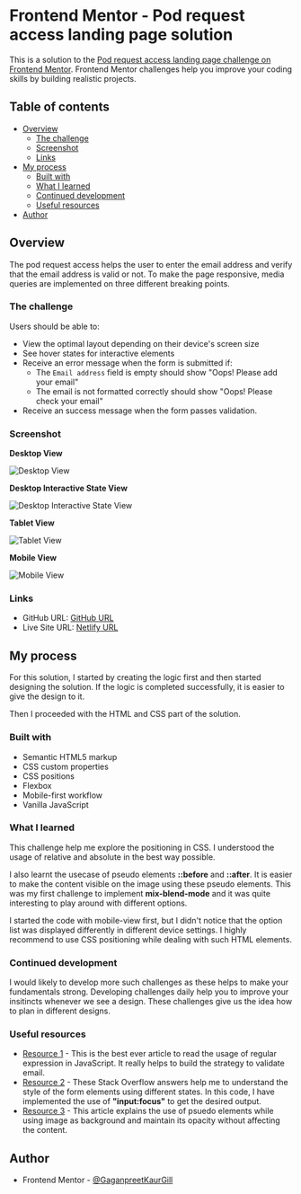 # Frontend Mentor - Pod request access landing page solution

This is a solution to the [Pod request access landing page challenge on Frontend Mentor](https://www.frontendmentor.io/challenges/pod-request-access-landing-page-eyTmdkLSG). Frontend Mentor challenges help you improve your coding skills by building realistic projects. 

## Table of contents

- [Overview](#overview)
  - [The challenge](#the-challenge)
  - [Screenshot](#screenshot)
  - [Links](#links)
- [My process](#my-process)
  - [Built with](#built-with)
  - [What I learned](#what-i-learned)
  - [Continued development](#continued-development)
  - [Useful resources](#useful-resources)
- [Author](#author)


## Overview
The pod request access helps the user to enter the email address and verify that the email address is valid or not. To make the page responsive, media queries are implemented on three different breaking points. 

### The challenge

Users should be able to:

- View the optimal layout depending on their device's screen size
- See hover states for interactive elements
- Receive an error message when the form is submitted if:
  - The `Email address` field is empty should show "Oops! Please add your email"
  - The email is not formatted correctly should show "Oops! Please check your email"
- Receive an success message when the form passes validation.

### Screenshot

**Desktop View**

![Desktop View](./screenshots/desktop.png)

**Desktop Interactive State View**

![Desktop Interactive State View](./screenshots/desktop-interactive-state.png)

**Tablet View**

![Tablet View](./screenshots/tablet.png)

**Mobile View**

![Mobile View](./screenshots/mobile.png)


### Links

- GitHub URL: [GitHub URL](https://github.com/GaganpreetKaurGill/Newbie_Projects/tree/main/pod-request-access-landing-page)
- Live Site URL: [Netlify URL](https://curious-croquembouche-48de86.netlify.app)

## My process
For this solution, I started by creating the logic first and then started designing the solution. If the logic is completed successfully, it is easier to give the design to it. 

Then I proceeded with the HTML and CSS part of the solution.

### Built with

- Semantic HTML5 markup
- CSS custom properties
- CSS positions
- Flexbox
- Mobile-first workflow
- Vanilla JavaScript

### What I learned

This challenge help me explore the positioning in CSS. I understood the usage of relative and absolute in the best way possible. 

I also learnt the usecase of pseudo elements **::before** and **::after**. It is easier to make the content visible on the image using these pseudo elements. This was my first challenge to implement **mix-blend-mode** and it was quite interesting to play around with different options.

I started the code with mobile-view first, but I didn't notice that the option list was displayed differently in different device settings. I highly recommend to use CSS positioning while dealing with such HTML elements.

### Continued development

I would likely to develop more such challenges as these helps to make your fundamentals strong. Developing challenges daily help you to improve your insitincts whenever we see a design. These challenges give us the idea how to plan in different designs. 

### Useful resources

- [Resource 1](https://www.freecodecamp.org/news/regular-expressions-for-beginners/) - This is the best ever article to read the usage of regular expression in JavaScript. It really helps to build the strategy to validate email.
- [Resource 2](https://stackoverflow.com/questions/1457849/how-to-remove-the-border-highlight-on-an-input-text-element) - These Stack Overflow answers help me to understand the style of the form elements using different states. In this code, I have implemented the use of  **"input:focus"** to get the desired output.
- [Resource 3](https://coder-coder.com/background-image-opacity/) - This article explains the use of psuedo elements while using image as background and maintain its opacity without affecting the content.

## Author

- Frontend Mentor - [@GaganpreetKaurGill](https://www.frontendmentor.io/profile/GaganpreetKaurGill)
